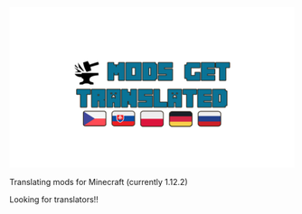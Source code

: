 ![ModsGetTranslated](https://github.com/RehabCZ/ModsGetTranslated/blob/main/logo.png?raw=true)

Translating mods for Minecraft (currently 1.12.2)

Looking for translators!!
